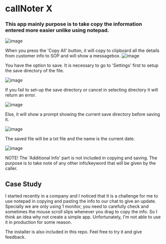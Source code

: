 # callNoter X
### This app mainly purpose is to take copy the information entered more easier unlike using notepad.

![image](https://github.com/rcababan/my-python-projects/assets/123100015/d7e8ad3a-a7e3-42e0-b020-bd1f4d66be6a)

When you press the 'Copy All' button, it will copy to clipboard all the details from customer info to SOP and will show a messagebox.
![image](https://github.com/rcababan/my-python-projects/assets/123100015/a35f1411-300c-477d-8c61-30730246d30e)

You have the option to save. It is necessary to go to 'Settings' first to setup the save directory of the file.

![image](https://github.com/rcababan/my-python-projects/assets/123100015/98c8ff44-5841-447e-94ba-a9ed56fa68a3)

If you fail to set-up the save directory or cancel in selecting directory it will return an error.

![image](https://github.com/rcababan/my-python-projects/assets/123100015/ebf67a1f-55b3-459b-b008-b34ac687d6b8)

Else, it will show a prompt showing the current save directory before saving it.

![image](https://github.com/rcababan/my-python-projects/assets/123100015/f9f023cf-5b47-48cf-af4e-f43d5f184ea1)

The saved file will be a txt file and the name is the current date.

![image](https://github.com/rcababan/my-python-projects/assets/123100015/8d6730f3-082b-4de2-9f8e-8547e3365923)

NOTE! The 'Additional Info' part is not included in copying and saving. The purpose is to take note of any other info/keyword that will be given by the caller.

## Case Study
I started recently in a company and I noticed that it is a challenge for me to use notepad in copying and pasting the info to our chat to give an update. Specially we are only using 1 monitor, you need to carefully check
and sometimes the mouse scroll slips whenever you drag to copy the info. So I think an idea why not create a simple app. Unfortunately, I'm not able to use it in production for some reason.

The installer is also included in this repo. Feel free to try it and give feedback.



